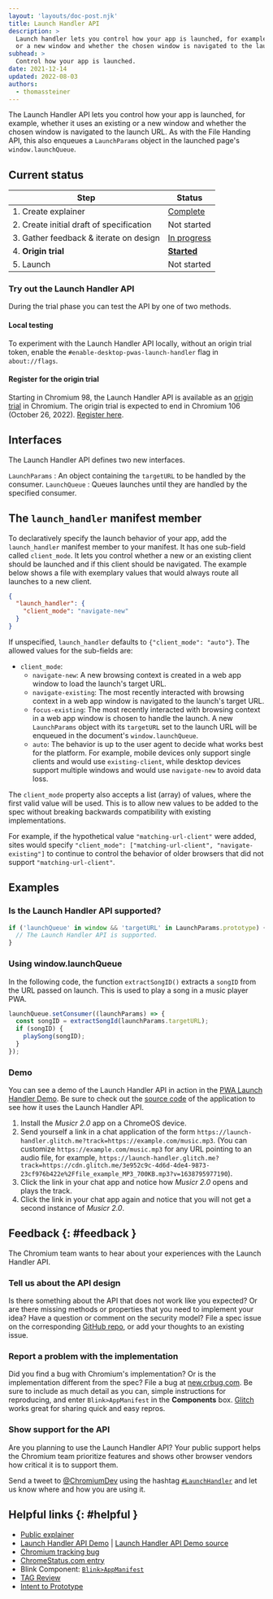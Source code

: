 ```yaml
---
layout: 'layouts/doc-post.njk'
title: Launch Handler API
description: >
  Launch handler lets you control how your app is launched, for example, whether it uses an existing
  or a new window and whether the chosen window is navigated to the launch URL.
subhead: >
  Control how your app is launched.
date: 2021-12-14
updated: 2022-08-03
authors:
  - thomassteiner
---
```


The Launch Handler API lets you control how your app is launched, for example, whether it uses an
existing or a new window and whether the chosen window is navigated to the launch URL. As with
the File Handing API, this also enqueues a `LaunchParams` object in the launched page's `window.launchQueue`.

## Current status

<div class="table-wrapper scrollbar">

| Step                                     | Status                   |
| ---------------------------------------- | ------------------------ |
| 1. Create explainer                      | [Complete][explainer]    |
| 2. Create initial draft of specification | Not started              |
| 3. Gather feedback & iterate on design   | [In progress](#feedback) |
| 4. **Origin trial**                      | [**Started**][ot]        |
| 5. Launch                                | Not started              |

</div>

### Try out the Launch Handler API

During the trial phase you can test the API by one of two methods.

#### Local testing

To experiment with the Launch Handler API locally, without an origin trial token, enable the
`#enable-desktop-pwas-launch-handler` flag in `about://flags`.

#### Register for the origin trial

Starting in Chromium 98, the Launch Handler API is available as an
[origin trial](/docs/web-platform/origin-trials/) in Chromium. The origin trial is expected to end
in Chromium 106 (October&nbsp;26, 2022).
[Register here](https://developers.chrome.com/origintrials/#/trials/active).

## Interfaces

The Launch Handler API defines two new interfaces.

`LaunchParams` : An object containing the `targetURL` to be handled by the consumer.
`LaunchQueue` : Queues launches until they are handled by the specified consumer.

## The `launch_handler` manifest member

To declaratively specify the launch behavior of your app, add the `launch_handler` manifest member
to your manifest. It has one sub-field called `client_mode`. It lets you control whether a new or an
existing client should be launched and if this client should be navigated. The example
below shows a file with exemplary values that would always route all launches to a new
client.

```json
{
  "launch_handler": {
    "client_mode": "navigate-new"
  }
}
```

If unspecified, `launch_handler` defaults to `{"client_mode": "auto"}`. The allowed values for the
sub-fields are:

- `client_mode`:
  - `navigate-new`: A new browsing context is created in a web app window to load the launch's target
    URL.
  - `navigate-existing`: The most recently interacted with browsing context in a web app
    window is navigated to the launch's target URL.
  - `focus-existing`: The most recently interacted with browsing context in a web app window
    is chosen to handle the launch. A new `LaunchParams` object with its `targetURL` set to the
    launch URL will be enqueued in the document's `window.launchQueue`.
  - `auto`: The behavior is up to the user agent to decide what works best for the platform. For
    example, mobile devices only support single clients and would use `existing-client`, while
    desktop devices support multiple windows and would use `navigate-new` to avoid data loss.

The `client_mode` property also accepts a list (array) of values, where the first valid value will be
used. This is to allow new values to be added to the spec without breaking backwards compatibility
with existing implementations.

For example, if the hypothetical value `"matching-url-client"` were added, sites would specify
`"client_mode": ["matching-url-client", "navigate-existing"]` to continue to control the
behavior of older browsers that did not support `"matching-url-client"`.

## Examples

### Is the Launch Handler API supported?

```js
if ('launchQueue' in window && 'targetURL' in LaunchParams.prototype) {
  // The Launch Handler API is supported.
}
```

### Using window.launchQueue

In the following code, the function `extractSongID()` extracts a `songID` from the URL
passed on launch. This is used to play a song in a music player PWA.

```js
launchQueue.setConsumer((launchParams) => {
  const songID = extractSongId(launchParams.targetURL);
  if (songID) {
    playSong(songID);
  }
});
```

### Demo

You can see a demo of the Launch Handler API in action in the
[PWA Launch Handler Demo](https://launch-handler.glitch.me/). Be sure to check out the
[source code](https://glitch.com/edit/#!/launch-handler) of the application to see how it uses the
Launch Handler API.

1. Install the _Musicr 2.0_ app on a ChromeOS device.
1. Send yourself a link in a chat application of the form
   `https://launch-handler.glitch.me?track=https://example.com/music.mp3`. (You can customize
   `https://example.com/music.mp3` for any URL pointing to an audio file, for example,
   `https://launch-handler.glitch.me?track=https://cdn.glitch.me/3e952c9c-4d6d-4de4-9873-23cf976b422e%2Ffile_example_MP3_700KB.mp3?v=1638795977190`).
1. Click the link in your chat app and notice how _Musicr 2.0_ opens and plays the track.
1. Click the link in your chat app again and notice that you will not get a second instance of
   _Musicr 2.0_.

## Feedback {: #feedback }

The Chromium team wants to hear about your experiences with the Launch Handler API.

### Tell us about the API design

Is there something about the API that does not work like you expected? Or are there missing methods
or properties that you need to implement your idea? Have a question or comment on the security
model? File a spec issue on the corresponding [GitHub repo][issues], or add your thoughts to an
existing issue.

### Report a problem with the implementation

Did you find a bug with Chromium's implementation? Or is the implementation different from the spec?
File a bug at [new.crbug.com](https://new.crbug.com). Be sure to include as much detail as you can,
simple instructions for reproducing, and enter `Blink>AppManifest` in the **Components** box.
[Glitch](https://glitch.com/) works great for sharing quick and easy repros.

### Show support for the API

Are you planning to use the Launch Handler API? Your public support helps the Chromium team
prioritize features and shows other browser vendors how critical it is to support them.

Send a tweet to [@ChromiumDev][cr-dev-twitter] using the hashtag
[`#LaunchHandler`](https://twitter.com/search?q=%23LaunchHandler&src=recent_search_click&f=live) and
let us know where and how you are using it.

## Helpful links {: #helpful }

- [Public explainer][explainer]
- [Launch Handler API Demo][demo] | [Launch Handler API Demo source][demo-source]
- [Chromium tracking bug][cr-bug]
- [ChromeStatus.com entry][cr-status]
- Blink Component: [`Blink>AppManifest`][blink-component]
- [TAG Review](https://github.com/w3ctag/design-reviews/issues/683)
- [Intent to Prototype](https://groups.google.com/a/chromium.org/g/blink-dev/c/8tNe2jrJ78A)

[issues]: https://github.com/WICG/sw-launch/issues
[demo]: https://launch-handler.glitch.me/
[demo-source]: https://glitch.com/edit/#!/launch-handler
[explainer]: https://github.com/WICG/sw-launch/blob/main/launch_handler.md
[cr-bug]: https://bugs.chromium.org/p/chromium/issues/detail?id=1231886
[cr-status]: https://www.chromestatus.com/feature/5722383233056768
[blink-component]: https://bugs.chromium.org/p/chromium/issues/list?q=component:Blink%3EAppManifest
[cr-dev-twitter]: https://twitter.com/ChromiumDev
[powerful-apis]:
  https://chromium.googlesource.com/chromium/src/+/lkgr/docs/security/permissions-for-powerful-web-platform-features.md
[ot]: https://developer.chrome.com/origintrials/#/view_trial/2978005253598740481
